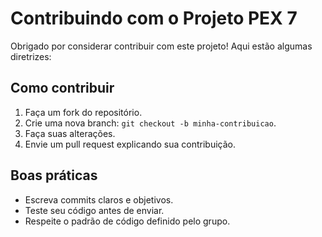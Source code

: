 # Contribuindo com o Projeto PEX 7

Obrigado por considerar contribuir com este projeto! Aqui estão algumas diretrizes:

## Como contribuir
1. Faça um fork do repositório.
2. Crie uma nova branch: `git checkout -b minha-contribuicao`.
3. Faça suas alterações.
4. Envie um pull request explicando sua contribuição.

## Boas práticas
- Escreva commits claros e objetivos.
- Teste seu código antes de enviar.
- Respeite o padrão de código definido pelo grupo.
